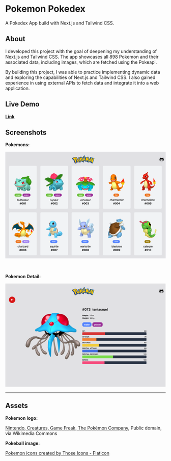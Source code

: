 # Pokemon Pokedex

A Pokedex App build with Next.js and Tailwind CSS.

## About

I developed this project with the goal of deepening my understanding of Next.js and Tailwind CSS. The app showcases all 898 Pokemon and their associated data, including images, which are fetched using the Pokeapi.

By building this project, I was able to practice implementing dynamic data and exploring the capabilities of Next.js and Tailwind CSS. I also gained experience in using external APIs to fetch data and integrate it into a web application.

## Live Demo

**[Link](http://chinpokedex.miladmiyakheel.com)**

## Screenshots

**Pokemons:**

![Homepage Feed](/public/screenshot1.png "Homepage Feed")

<br/>

**Pokemon Detail:**

![Video Detail](/public/screenshot2.png "Video Detail")

---

## Assets

**Pokemon logo:**

<a href="https://commons.wikimedia.org/wiki/File:International_Pok%C3%A9mon_logo.svg">Nintendo, Creatures, Game Freak, The Pokémon Company</a>, Public domain, via Wikimedia Commons

**Pokeball image:**

<a href="https://www.flaticon.com/free-icons/pokemon" title="pokemon icons">Pokemon icons created by Those Icons - Flaticon</a>
